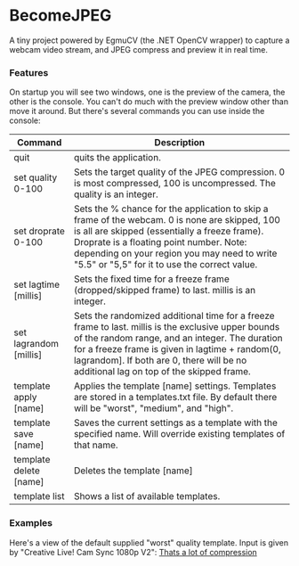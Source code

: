 # BecomeJPEG
A tiny project powered by EgmuCV (the .NET OpenCV wrapper) to capture a webcam video stream, and JPEG compress and preview it in real time.

### Features
On startup you will see two windows, one is the preview of the camera, the other is the console.
You can't do much with the preview window other than move it around.
But there's several commands you can use inside the console:

| Command | Description |
| --- | --- |
| quit | quits the application. |
| set quality 0-100 | Sets the target quality of the JPEG compression. 0 is most compressed, 100 is uncompressed. The quality is an integer. |
| set droprate 0-100 | Sets the % chance for the application to skip a frame of the webcam. 0 is none are skipped, 100 is all are skipped (essentially a freeze frame). Droprate is a floating point number. Note: depending on your region you may need to write "5.5" or "5,5" for it to use the correct value. | 
| set lagtime [millis] | Sets the fixed time for a freeze frame (dropped/skipped frame) to last. millis is an integer. |
| set lagrandom [millis] | Sets the randomized additional time for a freeze frame to last. millis is the exclusive upper bounds of the random range, and an integer. The duration for a freeze frame is given in lagtime + random(0, lagrandom]. If both are 0, there will be no additional lag on top of the skipped frame. |
| template apply [name] | Applies the template [name] settings. Templates are stored in a templates.txt file. By default there will be "worst", "medium", and "high". |
| template save [name] | Saves the current settings as a template with the specified name. Will override existing templates of that name. |
| template delete [name] | Deletes the template [name] |
| template list | Shows a list of available templates. |

### Examples 

Here's a view of the default supplied "worst" quality template. Input is given by "Creative Live! Cam Sync 1080p V2":
[Thats a lot of compression](images/worstTemplateOut.gif)